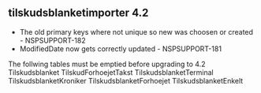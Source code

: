 ## tilskudsblanketimporter 4.2
*  The old primary keys where not unique so new was choosen or created - NSPSUPPORT-182
*  ModifiedDate now gets correctly updated - NSPSUPPORT-181

The follwing tables must be emptied before upgrading to 4.2 
Tilskudsblanket
TilskudForhoejetTakst
TilskudsblanketTerminal
TilskudsblanketKroniker
TilskudsblanketForhoejet
TilskudsblanketEnkelt
